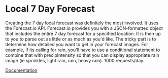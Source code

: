 Local 7 Day Forecast
====================

Creating the 7 day local forecast was definitely the most involved. It uses the Forecast.io API. Forecast.io provides you with a JSON-formatted object that includes the entire 7 day forecast for a specified location. It is then up to you to parse out as little or as much as you'd like. The tricky part is to determine how detailed you want to get in your forecast images. For example, if its calling for rain, you'll have to use a conditional statement to combine that with precipIntensity so that you can display appropriate rain image (ie sprinkles, light rain, rain, heavy rain). 1000 requests/day.

[Documentation](https://developer.forecast.io/docs/v2)
